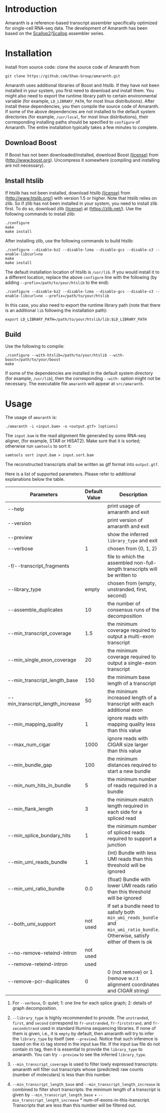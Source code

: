# Introduction

Amaranth is a reference-based transcript assembler
specifically optimized for single-cell RNA-seq data.
The development of Amaranth has been based on the [Scallop2](https://github.com/Shao-Group/scallop2)/[Scallop](https://github.com/Kingsford-Group/scallop) assembler series.

# Installation

Install from source code: clone the source code of Amaranth from

`git clone https://github.com/Shao-Group/amaranth.git`

Amaranth uses additional libraries of Boost and htslib. 
If they have not been installed in your system, you first
need to download and install them. You might also need to
export the runtime library path to certain environmental
variable (for example, `LD_LIBRARY_PATH`, for most linux distributions).
After install these dependencies, you then compile the source code of Amaranth.
If some of the above dependencies are not installed to the default system 
directories (for example, `/usr/local`, for most linux distributions),
their corresponding installing paths should be specified to `configure` of Amaranth.
The entire installation typically takes a few minutes to complete.

## Download Boost

If Boost has not been downloaded/installed, download Boost
[(license)](http://www.boost.org/LICENSE_1_0.txt) from (http://www.boost.org).
Uncompress it somewhere (compiling and installing are not necessary).

## Install htslib

If htslib has not been installed, download htslib 
[(license)](https://github.com/samtools/htslib/blob/develop/LICENSE)
from (http://www.htslib.org/) with version 1.5 or higher.
Note that htslib relies on zlib. So if zlib has not been installed in your system,
you need to install zlib first. To do so, download zlib
[(license)](https://zlib.net/zlib_license.html) at (https://zlib.net/).
Use the following commands to install zlib:

```
./configure
make
make install
```

After installing zlib, use the following commands to build htslib:

```
./configure --disable-bz2 --disable-lzma --disable-gcs --disable-s3 --enable-libcurl=no
make
make install
```

The default installation location of htslib is `/usr/lib`.
If you would install it to a different location, replace the above `configure` line with
the following (by adding `--prefix=/path/to/your/htslib` to the end):

```
./configure --disable-bz2 --disable-lzma --disable-gcs --disable-s3 --enable-libcurl=no --prefix=/path/to/your/htslib
```

In this case, you also need to export the runtime library path (note that there
is an additional `lib` following the installation path):

```
export LD_LIBRARY_PATH=/path/to/your/htslib/lib:$LD_LIBRARY_PATH
```

## Build 

Use the following to compile:

```
./configure --with-htslib=/path/to/your/htslib --with-boost=/path/to/your/boost
make
```

If some of the dependencies are installed in the default system directory (for example, `/usr/lib`),
then the corresponding `--with-` option might not be necessary.
The executable file `amaranth` will appear at `src/amaranth`.


# Usage

The usage of `amaranth` is:

```
./amaranth -i <input.bam> -o <output.gtf> [options]
```

The `input.bam` is the read alignment file generated by some RNA-seq aligner, (for example, STAR or HISAT2).
Make sure that it is sorted; otherwise run `samtools` to sort it:

```
samtools sort input.bam > input.sort.bam
```

The reconstructed transcripts shall be written as gtf format into `output.gtf`.

Here is a list of supported parameters. Please refer to additional explanations below the table.

 Parameters | Default Value | Description
 ------------------------- | ------------- | ----------
 --help  | | print usage of amaranth and exit
 --version | | print version of amaranth and exit
 --preview | | show the inferred `library_type` and exit
 --verbose | 1 | chosen from {0, 1, 2}
 -f/--transcript_fragments    | | file to which the assembled non-full-length transcripts will be written to
 --library_type               | empty | chosen from {empty, unstranded, first, second}
 --assemble_duplicates		  | 10 | the number of consensus runs of the decomposition
 --min_transcript_coverage    | 1.5 | the minimum coverage required to output a multi-exon transcript
 --min_single_exon_coverage   | 20 | the minimum coverage required to output a single-exon transcript
 --min_transcript_length_base      |150 | the minimum base length of a transcript
 --min_transcript_length_increase  | 50 | the minimum increased length of a transcript with each additional exon
 --min_mapping_quality        | 1 | ignore reads with mapping quality less than this value
 --max_num_cigar              | 1000 | ignore reads with CIGAR size larger than this value
 --min_bundle_gap             | 100 | the minimum distances required to start a new bundle
 --min_num_hits_in_bundle     | 5 | the minimum number of reads required in a bundle
 --min_flank_length           | 3 | the minimum match length required in each side for a spliced read
 --min_splice_bundary_hits    | 1 | the minimum number of spliced reads required to support a junction
 --min_umi_reads_bundle | 1 |(int) Bundle with less UMI reads than this threshold will be ignored
 --min_umi_ratio_bundle           | 0.0           | (float) Bundle with lower UMI reads ratio than this threshold will be ignored 
 --both_umi_support               | not used      | If set a bundle need to satisfy both `min_umi_reads_bundle` and `min_umi_ratio_bundle`. Otherwise, satisfy either of them is ok 
 --no-remove-reteind-intron       | not used      |
 --remove-reteind-intron          | used          |
 --remove-pcr-duplicates          | 0             | 0 (not remove) or 1 (remove w.r.t alignment coordinates and CIGAR string) 


1. For `--verbose`, 0: quiet; 1: one line for each splice graph; 2: details of graph decomposition.

2. `--library_type` is highly recommended to provide. The `unstranded`, `first`, and `second`
correspond to `fr-unstranded`, `fr-firststrand`, and `fr-secondstrand` used in standard Illumina
sequencing libraries. If none of them is given, i.e., it is `empty` by default, then amaranth
will try to infer the `library_type` by itself (see `--preview`). Notice that such inference is based
on the `XS` tag stored in the input `bam` file. If the input `bam` file do not contain `XS` tag,
then it is essential to provide the `library_type` to amaranth. You can try `--preview` to see
the inferred `library_type`.

3. `--min_transcript_coverage` is used to filter lowly expressed transcripts: amaranth will filter
out transcripts whose (predicted) raw counts (number of moleculars) is less than this number.

4. `--min_transcript_length_base` and `--min_transcript_length_increase` is combined to filter
short transcripts: the minimum length of a transcript is given by `--min_transcript_length_base`
\+ `--min_transcript_length_increase` * num-of-exons-in-this-transcript. Transcripts that are less
than this number will be filtered out.
